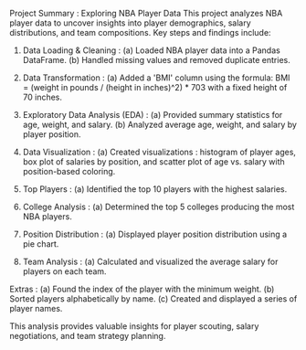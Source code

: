 Project Summary : Exploring NBA Player Data
This project analyzes NBA player data to uncover insights into player demographics, salary distributions, and team compositions. Key steps and findings include:

1. Data Loading & Cleaning :
(a) Loaded NBA player data into a Pandas DataFrame.
(b) Handled missing values and removed duplicate entries.

2. Data Transformation :
(a) Added a 'BMI' column using the formula: BMI = (weight in pounds / (height in inches)^2) * 703 with a fixed height of 70 inches.

3. Exploratory Data Analysis (EDA) :
(a) Provided summary statistics for age, weight, and salary.
(b) Analyzed average age, weight, and salary by player position.

4. Data Visualization :
(a) Created visualizations : histogram of player ages, box plot of salaries by position, and scatter plot of age vs. salary with position-based coloring.

5. Top Players :
(a) Identified the top 10 players with the highest salaries.

6. College Analysis :
(a) Determined the top 5 colleges producing the most NBA players.

7. Position Distribution :
(a) Displayed player position distribution using a pie chart.

9. Team Analysis :
(a) Calculated and visualized the average salary for players on each team.

Extras :
(a) Found the index of the player with the minimum weight.
(b) Sorted players alphabetically by name.
(c) Created and displayed a series of player names.

This analysis provides valuable insights for player scouting, salary negotiations, and team strategy planning.
